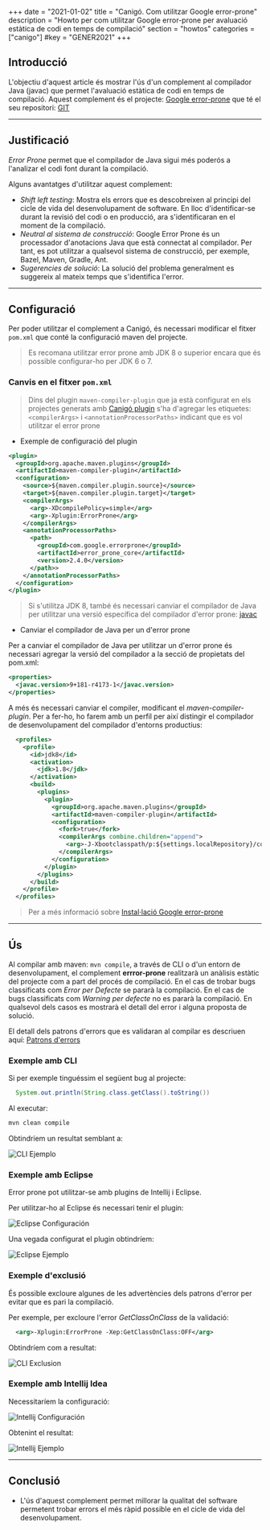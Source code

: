+++
date        = "2021-01-02"
title       = "Canigó. Com utilitzar Google error-prone"
description = "Howto per com utilitzar Google error-prone per avaluació estàtica de codi en temps de compilació"
section     = "howtos"
categories  = ["canigo"]
#key         = "GENER2021"
+++


## Introducció

L'objectiu d'aquest article és mostrar l'ús d'un complement al compilador Java (javac) que permet l'avaluació estàtica de codi en temps de compilació. Aquest complement és el projecte: [Google error-prone](https://errorprone.info/) que té el seu repositori: [GIT](https://github.com/google/error-prone)

---
## Justificació

_Error Prone_ permet que el compilador de Java sigui més poderós a l'analizar el codi font durant la compilació. 

Alguns avantatges d'utilitzar aquest complement:

 * _Shift left testing_: Mostra els errors que es descobreixen al principi del cicle de vida del desenvolupament de software. En lloc d'identificar-se durant la revisió del codi o en producció, ara s'identificaran en el moment de la compilació.
 * _Neutral al sistema de construcció_: Google Error Prone és un processador d'anotacions Java que està connectat al compilador. Per tant, es pot utilitzar a qualsevol sistema de construcció, per exemple, Bazel, Maven, Gradle, Ant.
 * _Sugerencies de solució_: La solució del problema generalment es suggereix al mateix temps que s'identifica l'error.

---
## Configuració

Per poder utilitzar el complement a Canigó, és necessari modificar el fitxer `pom.xml` que conté la configuració maven del projecte. 

> Es recomana utilitzar error prone amb JDK 8 o superior encara que és possible configurar-ho per JDK 6 o 7.

### Canvis en el fitxer `pom.xml`

> Dins del plugin `maven-compiler-plugin` que ja està configurat en els projectes generats amb [Canigó plugin](https://canigo.ctti.gencat.cat/canigo/entorn-desenvolupament/) s'ha d'agregar les etiquetes: `<compilerArgs>` i `<annotationProcessorPaths>` indicant que es vol utilitzar el error prone

 * Exemple de configuració del plugin

```xml
<plugin>
  <groupId>org.apache.maven.plugins</groupId>
  <artifactId>maven-compiler-plugin</artifactId>
  <configuration>
    <source>${maven.compiler.plugin.source}</source>
    <target>${maven.compiler.plugin.target}</target>
    <compilerArgs>
      <arg>-XDcompilePolicy=simple</arg>
      <arg>-Xplugin:ErrorProne</arg>
    </compilerArgs>
    <annotationProcessorPaths>
      <path>
        <groupId>com.google.errorprone</groupId>
        <artifactId>error_prone_core</artifactId>
        <version>2.4.0</version>
      </path>>
    </annotationProcessorPaths>
  </configuration>
</plugin>
```

> Si s'utilitza JDK 8, també és necessari canviar el compilador de Java per utilitzar una versió específica del compilador d'error prone: [javac](github.com/google/error-prone-javac)

 * Canviar el compilador de Java per un d'error prone
 
 Per a canviar el compilador de Java per utilitzar un d'error prone és necessari agregar la versió del compilador a la secció de propietats del pom.xml:

```xml
<properties>
  <javac.version>9+181-r4173-1</javac.version>
</properties>
```

 A més és necessari canviar el compiler, modificant el *maven-compiler-plugin*. Per a fer-ho, ho farem amb un perfil per així distingir el compilador de desenvolupament del compilador d'entorns productius:

```xml
  <profiles>
    <profile>
      <id>jdk8</id>
      <activation>
        <jdk>1.8</jdk>
      </activation>
      <build>
        <plugins>
          <plugin>
            <groupId>org.apache.maven.plugins</groupId>
            <artifactId>maven-compiler-plugin</artifactId>
            <configuration>
              <fork>true</fork>
              <compilerArgs combine.children="append">
                <arg>-J-Xbootclasspath/p:${settings.localRepository}/com/google/errorprone/javac/${javac.version}/javac-${javac.version}.jar</arg>
              </compilerArgs>
            </configuration>
          </plugin>
        </plugins>
      </build>
    </profile>
  </profiles>
```

> Per a més informació sobre [Instal·lació Google error-prone](https://errorprone.info/docs/installation)

---
## Ús

Al compilar amb maven: `mvn compile`, a través de CLI o d'un entorn de desenvolupament, el complement **errror-prone** realitzarà un anàlisis estàtic del projecte com a part del procés de compilació. En el cas de trobar bugs classificats com _Error per Defecte_ se pararà la compilació. En el cas de bugs classificats com _Warning per defecte_ no es pararà la compilació. En qualsevol dels casos es mostrarà el detall del error i alguna proposta de solució.

El detall dels patrons d'errors que es validaran al compilar es descriuen aquí: [Patrons d'errors](https://errorprone.info/bugpatterns)

### Exemple amb CLI

Si per exemple tinguéssim el següent bug al projecte:

```java
  System.out.println(String.class.getClass().toString())
```

Al executar:

```sh
mvn clean compile
```

Obtindríem un resultat semblant a:

![CLI Ejemplo](/images/howtos/2021-01-02_error_prone_cli_example1.gif)

### Exemple amb Eclipse

Error prone pot utilitzar-se amb plugins de Intellij i Eclipse. 

Per utilitzar-ho al Eclipse és necessari tenir el plugin: 

![Eclipse Configuración](/images/howtos/2021-01-02_error_prone_ide_conf.gif)

Una vegada configurat el plugin obtindríem:

![Eclipse Ejemplo](/images/howtos/2021-01-02_error_prone_ide_example.gif)


### Exemple d'exclusió

És possible excloure algunes de les advertències dels patrons d'error per evitar que es pari la compilació.

Per exemple, per excloure l'error _GetClassOnClass_ de la validació:

```xml
  <arg>-Xplugin:ErrorProne -Xep:GetClassOnClass:OFF</arg>
```
Obtindríem com a resultat:

![CLI Exclusion](/images/howtos/2021-01-02_error_prone_cli_exclusion.gif)

### Exemple amb Intellij Idea

Necessitaríem la configuració:

![Intellij Configuración](/images/howtos/2021-01-02_error_prone_ide_conf2.gif)

Obtenint el resultat:

![Intellij Ejemplo](/images/howtos/2021-01-02_error_prone_ide_example2.gif)


---
## Conclusió

 * L'ús d'aquest complement permet millorar la qualitat del software permetent trobar errors el més ràpid possible en el cicle de vida del desenvolupament. 
